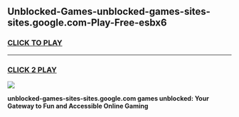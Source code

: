 
## Unblocked-Games-unblocked-games-sites-sites.google.com-Play-Free-esbx6
<h3>
<a href="https://premium76.site?title=unblocked-games-sites-sites.google.com&ref=18A">CLICK TO PLAY</a></h3>
<hr>

<h3>
<a href="https://premium76.site?title=unblocked-games-sites-sites.google.com&ref=18A">CLICK 2 PLAY</a>
  
</h3>

<a href="https://premium76.site?title=unblocked-games-sites-sites.google.com&ref=18A"><img src="https://clearcache.store/games.png"></a>


**unblocked-games-sites-sites.google.com games unblocked: Your Gateway to Fun and Accessible Online Gaming**
